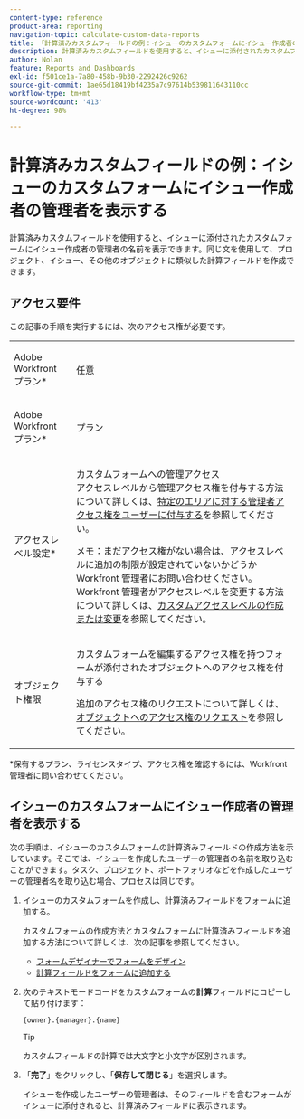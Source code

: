 ```yaml
---
content-type: reference
product-area: reporting
navigation-topic: calculate-custom-data-reports
title: 「計算済みカスタムフィールドの例：イシューのカスタムフォームにイシュー作成者の管理者を表示する」
description: 計算済みカスタムフィールドを使用すると、イシューに添付されたカスタムフォームにイシュー作成者の管理者の名前を表示できます。同じ文を使用して、プロジェクト、イシュー、その他のオブジェクトに類似した計算フィールドを作成できます。
author: Nolan
feature: Reports and Dashboards
exl-id: f501ce1a-7a80-458b-9b30-2292426c9262
source-git-commit: 1ae65d18419bf4235a7c97614b539811643110cc
workflow-type: tm+mt
source-wordcount: '413'
ht-degree: 98%

---
```


# 計算済みカスタムフィールドの例：イシューのカスタムフォームにイシュー作成者の管理者を表示する

計算済みカスタムフィールドを使用すると、イシューに添付されたカスタムフォームにイシュー作成者の管理者の名前を表示できます。同じ文を使用して、プロジェクト、イシュー、その他のオブジェクトに類似した計算フィールドを作成できます。

<!--outdated link: 
>[!TIP]
>
>For information about additional custom text mode examples from other customers, follow the [Text Mode Reporting](https://one.workfront.com/s/topic/0TO0z000000cdHmGAI/text-mode-reporting?tabset-21363=3) topic on our Community site.
-->

## アクセス要件

この記事の手順を実行するには、次のアクセス権が必要です。

<table style="table-layout:auto"> 
 <col> 
 <col> 
 <tbody> 
  <tr> 
   <td> <p>Adobe Workfront プラン*</p> </td> 
   <td>任意</td> 
  </tr> 
  <tr> 
   <td> <p>Adobe Workfront プラン*</p> </td> 
   <td> <p>プラン </p> </td> 
  </tr> 
  <tr data-mc-conditions=""> 
   <td>アクセスレベル設定*</td> 
   <td> <p>カスタムフォームへの管理アクセス<br>アクセスレベルから管理アクセス権を付与する方法について詳しくは、<a href="../../../administration-and-setup/add-users/configure-and-grant-access/grant-users-admin-access-certain-areas.md" class="MCXref xref">特定のエリアに対する管理者アクセス権をユーザーに付与する</a>を参照してください。</p> <p>メモ：まだアクセス権がない場合は、アクセスレベルに追加の制限が設定されていないかどうか Workfront 管理者にお問い合わせください。Workfront 管理者がアクセスレベルを変更する方法について詳しくは、<a href="../../../administration-and-setup/add-users/configure-and-grant-access/create-modify-access-levels.md" class="MCXref xref">カスタムアクセスレベルの作成または変更</a>を参照してください。</p> </td> 
  </tr> 
  <tr data-mc-conditions=""> 
   <td> <p>オブジェクト権限</p> </td> 
   <td> <p>カスタムフォームを編集するアクセス権を持つフォームが添付されたオブジェクトへのアクセス権を付与する</p> <p>追加のアクセス権のリクエストについて詳しくは、<a href="../../../workfront-basics/grant-and-request-access-to-objects/request-access.md" class="MCXref xref">オブジェクトへのアクセス権のリクエスト</a>を参照してください。</p> </td> 
  </tr> 
 </tbody> 
</table>

&#42;保有するプラン、ライセンスタイプ、アクセス権を確認するには、Workfront 管理者に問い合わせてください。

## イシューのカスタムフォームにイシュー作成者の管理者を表示する

次の手順は、イシューのカスタムフォームの計算済みフィールドの作成方法を示しています。そこでは、イシューを作成したユーザーの管理者の名前を取り込むことができます。タスク、プロジェクト、ポートフォリオなどを作成したユーザーの管理者名を取り込む場合、プロセスは同じです。

1. イシューのカスタムフォームを作成し、計算済みフィールドをフォームに追加する。

   カスタムフォームの作成方法とカスタムフォームに計算済みフィールドを追加する方法について詳しくは、次の記事を参照してください。

   * [フォームデザイナーでフォームをデザイン](/help/quicksilver/administration-and-setup/customize-workfront/create-manage-custom-forms/form-designer/design-a-form/design-a-form.md)
   * [計算フィールドをフォームに追加する](/help/quicksilver/administration-and-setup/customize-workfront/create-manage-custom-forms/form-designer/design-a-form/add-a-calculated-field.md)

1. 次のテキストモードコードをカスタムフォームの&#x200B;**計算**&#x200B;フィールドにコピーして貼り付けます：

   ```
   {owner}.{manager}.{name}
   ```

   >[!TIP]
   >
   >カスタムフィールドの計算では大文字と小文字が区別されます。

1. 「**完了**」をクリックし、「**保存して閉じる**」を選択します。

   イシューを作成したユーザーの管理者は、そのフィールドを含むフォームがイシューに添付されると、計算済みフィールドに表示されます。
